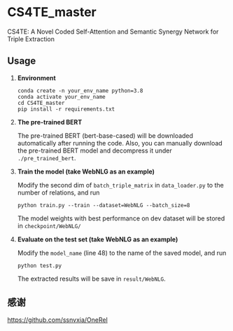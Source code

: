 # CS4TE_master
 CS4TE: A Novel Coded Self-Attention and Semantic Synergy Network for Triple Extraction

## Usage

1. **Environment**
   ```shell
   conda create -n your_env_name python=3.8
   conda activate your_env_name
   cd CS4TE_master
   pip install -r requirements.txt
   ```

2. **The pre-trained BERT**

    The pre-trained BERT (bert-base-cased) will be downloaded automatically after running the code. Also, you can manually download the pre-trained BERT model and decompress it under `./pre_trained_bert`.


3. **Train the model (take WebNLG as an example)**

    Modify the second dim of `batch_triple_matrix` in `data_loader.py` to the number of relations, and run

    ```shell
    python train.py --train --dataset=WebNLG --batch_size=8 
    ```
    The model weights with best performance on dev dataset will be stored in `checkpoint/WebNLG/`

4. **Evaluate on the test set (take WebNLG as an example)**

    Modify the `model_name` (line 48) to the name of the saved model, and run 
    ```shell
    python test.py
    ```

    The extracted results will be save in `result/WebNLG`.
   
## 感谢
https://github.com/ssnvxia/OneRel
